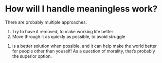 # How will I handle meaningless work?
There are probably multiple approaches:
1. Try to have it removed, to make working life better
2. Move through it as quickly as possible, to avoid struggle

1) is a better solution when possible, and it can help make the world better for people other than youself! As a question of morality, that’s probably the superior option.

<!-- #p1 -->

<!-- {BearID:1F4C2EF5-0E90-47F6-A44E-DC523FCE00DD-11360-00000BF965CD9450} -->
